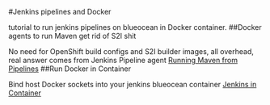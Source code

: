 #Jenkins pipelines and Docker

tutorial to run jenkins pipelines on blueocean in Docker container.
##Docker agents to run Maven get rid of S2I shit

No need for OpenShift build configs and S2I builder images, all overhead, real answer comes from Jenkins Pipeline agent
[Running Maven from Pipelines](https://jenkins.io/doc/book/pipeline/docker/)
##Run Docker in Container

Bind host Docker sockets into your jenkins blueocean container
[Jenkins in Container](https://jenkins.io/doc/tutorials/create-a-pipeline-in-blue-ocean/)